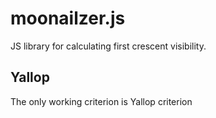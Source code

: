 # moonailzer.js

JS library for calculating first crescent visibility.

## Yallop

The only working criterion is Yallop criterion
